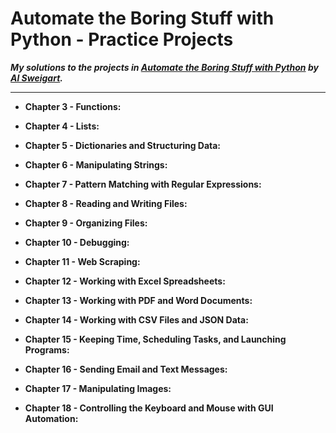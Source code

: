 # **Automate the Boring Stuff with Python - Practice Projects**
***My solutions to the projects in [Automate the Boring Stuff with Python](https://automatetheboringstuff.com/) by [Al Sweigart](http://alsweigart.com/).***
  
---  


  * **Chapter 3 - Functions:**  

  * **Chapter 4 - Lists:** 

  * **Chapter 5 - Dictionaries and Structuring Data:**  

  * **Chapter 6 - Manipulating Strings:**

  * **Chapter 7 - Pattern Matching with Regular Expressions:** 

  * **Chapter 8 - Reading and Writing Files:**  

  * **Chapter 9 - Organizing Files:**    

  * **Chapter 10 - Debugging:**  

  * **Chapter 11 - Web Scraping:**  

  * **Chapter 12 - Working with Excel Spreadsheets:**  
  
  * **Chapter 13 - Working with PDF and Word Documents:**  

  * **Chapter 14 - Working with CSV Files and JSON Data:**  

  * **Chapter 15 - Keeping Time, Scheduling Tasks, and Launching Programs:**  

  * **Chapter 16 - Sending Email and Text Messages:**  

  * **Chapter 17 - Manipulating Images:**

  * **Chapter 18 - Controlling the Keyboard and Mouse with GUI Automation:** 